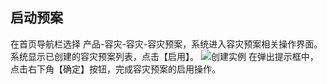  ## 启动预案
 在首页导航栏选择 产品-容灾-容灾-容灾预案，系统进入容灾预案相关操作界面。
 系统显示已创建的容灾预案列表，点击【启用】。
![创建实例](https://github.com/jdcloudcom/cn/blob/edit/image/JD-Cloud-DRS/start-plan.png)
在弹出提示框中，点击右下角【确定】按钮，完成容灾预案的启用操作。
